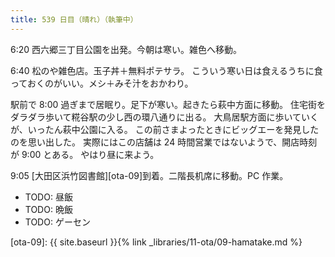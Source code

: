 ```yaml
---
title: 539 日目（晴れ）（執筆中）
---
```


6:20 西六郷三丁目公園を出発。今朝は寒い。雑色へ移動。

6:40 松のや雑色店。玉子丼＋無料ポテサラ。
こういう寒い日は食えるうちに食っておくのがいい。メシ＋みそ汁をおかわり。

駅前で 8:00 過ぎまで居眠り。足下が寒い。起きたら萩中方面に移動。
住宅街をダラダラ歩いて糀谷駅の少し西の環八通りに出る。
大鳥居駅方面に歩いていくが、いったん萩中公園に入る。
この前さまよったときにビッグエーを発見したのを思い出した。
実際にはこの店舗は 24 時間営業ではないようで、開店時刻が 9:00 とある。
やはり昼に来よう。

9:05 [大田区浜竹図書館][ota-09]到着。二階長机席に移動。PC 作業。

* TODO: 昼飯
* TODO: 晩飯
* TODO: ゲーセン

[ota-09]: {{ site.baseurl }}{% link _libraries/11-ota/09-hamatake.md %}
